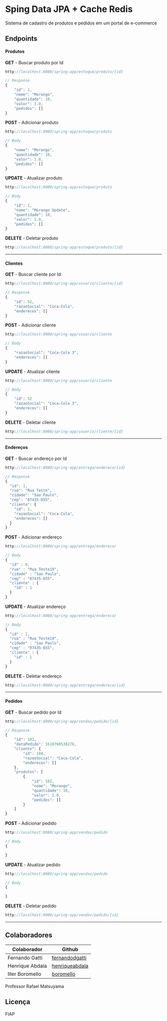 # Sping Data JPA + Cache Redis
Sistema de cadastro de produtos e pedidos em um portal de e-commerce

## Endpoints
#### Produtos
**GET** - Buscar produto por Id
````Java
http://localhost:8080/spring-app/estoque/produto/{id}
````
````javascript
// Response
{
    "id": 1,
    "nome": "Morango",
    "quantidade": 10,
    "valor": 1.0,
    "pedidos": []
}
````


**POST** - Adicionar produto
````Java
http://localhost:8080/spring-app/estoque/produto
````
````javascript
// Body
{
    "nome": "Morango",
    "quantidade": 10,
    "valor": 1.0,
    "pedidos": []
}
````

**UPDATE** - Atualizar produto
````Java
http://localhost:8080/spring-app/estoque/produto
````
````javascript
// Body
{
    "id": 1,
    "nome": "Morango Update",
    "quantidade": 10,
    "valor": 1.0,
    "pedidos": []
}
````
**DELETE** - Deletar produto
````Java
http://localhost:8080/spring-app/estoque/produto/{id}
````
---------------------------------------
#### Clientes
**GET** - Buscar cliente por Id
````Java
http://localhost:8080/spring-app/usuario/cliente/{id}
````
````javascript
// Response
{
    "id": 52,
    "razaoSocial": "Coca-Cola",
    "enderecos": []
}
````


**POST** - Adicionar cliente
````Java
http://localhost:8080/spring-app/usuario/cliente
````
````javascript
// Body
{
    "razaoSocial": "Coca-Cola 3",
    "enderecos": []
}
````

**UPDATE** - Atualizar cliente
````Java
http://localhost:8080/spring-app/usuario/cliente
````
````javascript
// Body
{
    "id": 52
    "razaoSocial": "Coca-Cola 3",
    "enderecos": []
}
````
**DELETE** - Deletar cliente
````Java
http://localhost:8080/spring-app/usuario/cliente/{id}
````
---------------------------------------
#### Endereços
**GET** - Buscar endereço por Id
````Java
http://localhost:8080/spring-app/entrega/endereco/{id}
````
````javascript
// Response
{
  "id": 1,
  "rua": "Rua Teste",
  "cidade": "Sao Paulo",
  "cep": "07435-655",
  "cliente": {
    "id": 1,
    "razaoSocial": "Coca-Cola",
    "enderecos": []
  }
}
````


**POST** - Adicionar endereço
````Java
http://localhost:8080/spring-app/entrega/endereco/
````
````javascript
// Body
{
  "id" : 0,
  "rua" : "Rua Teste19",
  "cidade" : "Sao Paulo",
  "cep" : "07435-655",
  "cliente" : {
    "id" : 1
  }
}
````

**UPDATE** - Atualizar endereço
````Java
http://localhost:8080/spring-app/entrega/endereco/
````
````javascript
// Body
{
  "id" : 2,
  "rua" : "Rua Teste19",
  "cidade" : "Sao Paulo",
  "cep" : "07435-655",
  "cliente" : {
    "id" : 1
  }
}
````
**DELETE** - Deletar endereço
````Java
http://localhost:8080/spring-app/entrega/endereco/{id}
````
---------------------------------------
#### Pedidos
**GET** - Buscar pedido por Id
````Java
http://localhost:8080/spring-app/vendas/pedido/{id}
````
````javascript
// Response
{
    "id": 102,
    "dataPedido": 1610760538278,
    "cliente": {
        "id": 104,
        "razaoSocial": "Coca-Cola",
        "enderecos": []
    },
    "produtos": [
        {
            "id": 102,
            "nome": "Morango",
            "quantidade": 10,
            "valor": 1.0,
            "pedidos": []
        }
    ]
}
````


**POST** - Adicionar pedido
````Java
http://localhost:8080/spring-app/vendas/pedido
````
````javascript
// Body
{

}
````

**UPDATE** - Atualizar pedido
````Java
http://localhost:8080/spring-app/vendas/pedido
````
````javascript
// Body
{

}
````
**DELETE** - Deletar pedido
````Java
http://localhost:8080/spring-app/vendas/pedido/{id}
````
---------------------------------------

## Colaboradores
| Colaborador | Github |
| ------ | ------ |
| Fernando Gatti | [fernandodgatti][Gatti] |
| Henrique Abdala | [henriqueabdala][Abdala] |
| Iller Boromello | [boromello][Boromello] |

Professor Rafael Matsuyama

Licença
----
FIAP



[//]: # (These are reference links used in the body of this note and get stripped out when the markdown processor does its job. There is no need to format nicely because it shouldn't be seen. Thanks SO - http://stackoverflow.com/questions/4823468/store-comments-in-markdown-syntax)


   [dill]: <https://github.com/joemccann/dillinger>
   [git-repo-url]: <https://github.com/joemccann/dillinger.git>
   [john gruber]: <http://daringfireball.net>
   [df1]: <http://daringfireball.net/projects/markdown/>
   [markdown-it]: <https://github.com/markdown-it/markdown-it>
   [Ace Editor]: <http://ace.ajax.org>
   [node.js]: <http://nodejs.org>
   [Twitter Bootstrap]: <http://twitter.github.com/bootstrap/>
   [jQuery]: <http://jquery.com>
   [@tjholowaychuk]: <http://twitter.com/tjholowaychuk>
   [express]: <http://expressjs.com>
   [AngularJS]: <http://angularjs.org>
   [Gulp]: <http://gulpjs.com>
   [Gatti]: <https://github.com/fernandodgatti>
   [Abdala]: <https://github.com/henriqueabdala>
   [Boromello]: <https://github.com/Boromello>
   [PlDb]: <https://github.com/joemccann/dillinger/tree/master/plugins/dropbox/README.md>
   [PlGh]: <https://github.com/joemccann/dillinger/tree/master/plugins/github/README.md>
   [PlGd]: <https://github.com/joemccann/dillinger/tree/master/plugins/googledrive/README.md>
   [PlOd]: <https://github.com/joemccann/dillinger/tree/master/plugins/onedrive/README.md>
   [PlMe]: <https://github.com/joemccann/dillinger/tree/master/plugins/medium/README.md>
   [PlGa]: <https://github.com/RahulHP/dillinger/blob/master/plugins/googleanalytics/README.md>
